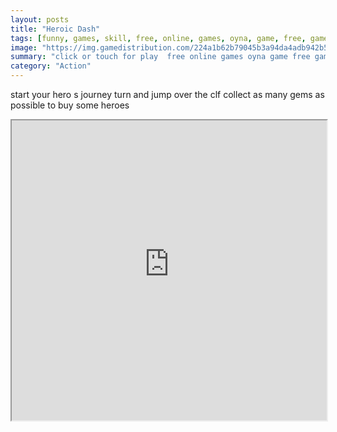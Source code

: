 ```yaml
---
layout: posts
title: "Heroic Dash"
tags: [funny, games, skill, free, online, games, oyna, game, free, games, play, play, games]
image: "https://img.gamedistribution.com/224a1b62b79045b3a94da4adb942b599-512x384.jpeg"
summary: "click or touch for play  free online games oyna game free games play play games"
category: "Action"
---
```


start your hero s journey turn and jump over the clf collect as many gems as possible to buy some heroes

<iframe width="100%" height="480px;" src="https://html5.gamedistribution.com/224a1b62b79045b3a94da4adb942b599/"></iframe>